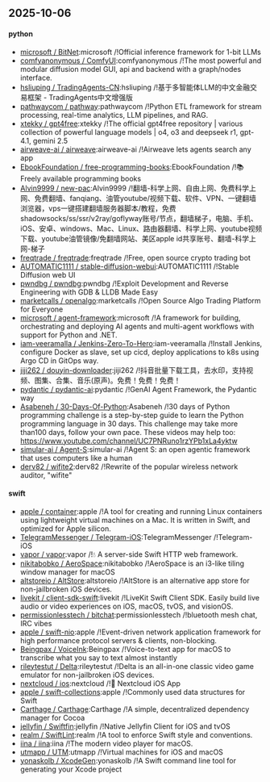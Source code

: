 ## 2025-10-06

#### python
* [microsoft / BitNet](https://github.com/microsoft/BitNet):microsoft /!Official inference framework for 1-bit LLMs
* [comfyanonymous / ComfyUI](https://github.com/comfyanonymous/ComfyUI):comfyanonymous /!The most powerful and modular diffusion model GUI, api and backend with a graph/nodes interface.
* [hsliuping / TradingAgents-CN](https://github.com/hsliuping/TradingAgents-CN):hsliuping /!基于多智能体LLM的中文金融交易框架 - TradingAgents中文增强版
* [pathwaycom / pathway](https://github.com/pathwaycom/pathway):pathwaycom /!Python ETL framework for stream processing, real-time analytics, LLM pipelines, and RAG.
* [xtekky / gpt4free](https://github.com/xtekky/gpt4free):xtekky /!The official gpt4free repository | various collection of powerful language models | o4, o3 and deepseek r1, gpt-4.1, gemini 2.5
* [airweave-ai / airweave](https://github.com/airweave-ai/airweave):airweave-ai /!Airweave lets agents search any app
* [EbookFoundation / free-programming-books](https://github.com/EbookFoundation/free-programming-books):EbookFoundation /!📚 Freely available programming books
* [Alvin9999 / new-pac](https://github.com/Alvin9999/new-pac):Alvin9999 /!翻墙-科学上网、自由上网、免费科学上网、免费翻墙、fanqiang、油管youtube/视频下载、软件、VPN、一键翻墙浏览器，vps一键搭建翻墙服务器脚本/教程，免费shadowsocks/ss/ssr/v2ray/goflyway账号/节点，翻墙梯子，电脑、手机、iOS、安卓、windows、Mac、Linux、路由器翻墙、科学上网、youtube视频下载、youtube油管镜像/免翻墙网站、美区apple id共享账号、翻墙-科学上网-梯子
* [freqtrade / freqtrade](https://github.com/freqtrade/freqtrade):freqtrade /!Free, open source crypto trading bot
* [AUTOMATIC1111 / stable-diffusion-webui](https://github.com/AUTOMATIC1111/stable-diffusion-webui):AUTOMATIC1111 /!Stable Diffusion web UI
* [pwndbg / pwndbg](https://github.com/pwndbg/pwndbg):pwndbg /!Exploit Development and Reverse Engineering with GDB & LLDB Made Easy
* [marketcalls / openalgo](https://github.com/marketcalls/openalgo):marketcalls /!Open Source Algo Trading Platform for Everyone
* [microsoft / agent-framework](https://github.com/microsoft/agent-framework):microsoft /!A framework for building, orchestrating and deploying AI agents and multi-agent workflows with support for Python and .NET.
* [iam-veeramalla / Jenkins-Zero-To-Hero](https://github.com/iam-veeramalla/Jenkins-Zero-To-Hero):iam-veeramalla /!Install Jenkins, configure Docker as slave, set up cicd, deploy applications to k8s using Argo CD in GitOps way.
* [jiji262 / douyin-downloader](https://github.com/jiji262/douyin-downloader):jiji262 /!抖音批量下载工具，去水印，支持视频、图集、合集、音乐(原声)。免费！免费！免费！
* [pydantic / pydantic-ai](https://github.com/pydantic/pydantic-ai):pydantic /!GenAI Agent Framework, the Pydantic way
* [Asabeneh / 30-Days-Of-Python](https://github.com/Asabeneh/30-Days-Of-Python):Asabeneh /!30 days of Python programming challenge is a step-by-step guide to learn the Python programming language in 30 days. This challenge may take more than100 days, follow your own pace. These videos may help too: https://www.youtube.com/channel/UC7PNRuno1rzYPb1xLa4yktw
* [simular-ai / Agent-S](https://github.com/simular-ai/Agent-S):simular-ai /!Agent S: an open agentic framework that uses computers like a human
* [derv82 / wifite2](https://github.com/derv82/wifite2):derv82 /!Rewrite of the popular wireless network auditor, "wifite"

#### swift
* [apple / container](https://github.com/apple/container):apple /!A tool for creating and running Linux containers using lightweight virtual machines on a Mac. It is written in Swift, and optimized for Apple silicon.
* [TelegramMessenger / Telegram-iOS](https://github.com/TelegramMessenger/Telegram-iOS):TelegramMessenger /!Telegram-iOS
* [vapor / vapor](https://github.com/vapor/vapor):vapor /!💧 A server-side Swift HTTP web framework.
* [nikitabobko / AeroSpace](https://github.com/nikitabobko/AeroSpace):nikitabobko /!AeroSpace is an i3-like tiling window manager for macOS
* [altstoreio / AltStore](https://github.com/altstoreio/AltStore):altstoreio /!AltStore is an alternative app store for non-jailbroken iOS devices.
* [livekit / client-sdk-swift](https://github.com/livekit/client-sdk-swift):livekit /!LiveKit Swift Client SDK. Easily build live audio or video experiences on iOS, macOS, tvOS, and visionOS.
* [permissionlesstech / bitchat](https://github.com/permissionlesstech/bitchat):permissionlesstech /!bluetooth mesh chat, IRC vibes
* [apple / swift-nio](https://github.com/apple/swift-nio):apple /!Event-driven network application framework for high performance protocol servers & clients, non-blocking.
* [Beingpax / VoiceInk](https://github.com/Beingpax/VoiceInk):Beingpax /!Voice-to-text app for macOS to transcribe what you say to text almost instantly
* [rileytestut / Delta](https://github.com/rileytestut/Delta):rileytestut /!Delta is an all-in-one classic video game emulator for non-jailbroken iOS devices.
* [nextcloud / ios](https://github.com/nextcloud/ios):nextcloud /!📱 Nextcloud iOS App
* [apple / swift-collections](https://github.com/apple/swift-collections):apple /!Commonly used data structures for Swift
* [Carthage / Carthage](https://github.com/Carthage/Carthage):Carthage /!A simple, decentralized dependency manager for Cocoa
* [jellyfin / Swiftfin](https://github.com/jellyfin/Swiftfin):jellyfin /!Native Jellyfin Client for iOS and tvOS
* [realm / SwiftLint](https://github.com/realm/SwiftLint):realm /!A tool to enforce Swift style and conventions.
* [iina / iina](https://github.com/iina/iina):iina /!The modern video player for macOS.
* [utmapp / UTM](https://github.com/utmapp/UTM):utmapp /!Virtual machines for iOS and macOS
* [yonaskolb / XcodeGen](https://github.com/yonaskolb/XcodeGen):yonaskolb /!A Swift command line tool for generating your Xcode project
